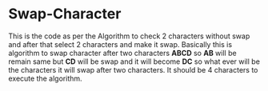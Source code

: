 # Swap-Character
This is the code as per the Algorithm to check 2 characters without swap and after that select 2 characters and make it swap.
Basically this is algorithm to swap character after two characters **ABCD** so **AB** will be remain same but **CD** will be swap and it will become **DC** so what ever will be the characters it will swap after two characters.
It should be 4 characters to execute the algorithm.

